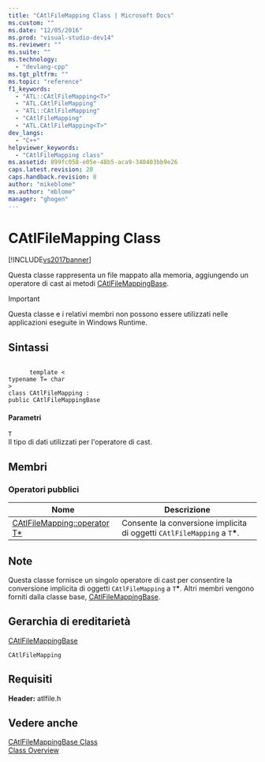 ```yaml
---
title: "CAtlFileMapping Class | Microsoft Docs"
ms.custom: ""
ms.date: "12/05/2016"
ms.prod: "visual-studio-dev14"
ms.reviewer: ""
ms.suite: ""
ms.technology: 
  - "devlang-cpp"
ms.tgt_pltfrm: ""
ms.topic: "reference"
f1_keywords: 
  - "ATL::CAtlFileMapping<T>"
  - "ATL.CAtlFileMapping"
  - "ATL::CAtlFileMapping"
  - "CAtlFileMapping"
  - "ATL.CAtlFileMapping<T>"
dev_langs: 
  - "C++"
helpviewer_keywords: 
  - "CAtlFileMapping class"
ms.assetid: 899fc058-e05e-48b5-aca9-340403bb9e26
caps.latest.revision: 20
caps.handback.revision: 8
author: "mikeblome"
ms.author: "mblome"
manager: "ghogen"
---
```

# CAtlFileMapping Class
[!INCLUDE[vs2017banner](../../assembler/inline/includes/vs2017banner.md)]

Questa classe rappresenta un file mappato alla memoria, aggiungendo un operatore di cast ai metodi [CAtlFileMappingBase](../../atl/reference/catlfilemappingbase-class.md).  
  
> [!IMPORTANT]
>  Questa classe e i relativi membri non possono essere utilizzati nelle applicazioni eseguite in Windows Runtime.  
  
## Sintassi  
  
```  
  
      template <  
typename T= char  
>  
class CAtlFileMapping :  
public CAtlFileMappingBase  
```  
  
#### Parametri  
 `T`  
 Il tipo di dati utilizzati per l'operatore di cast.  
  
## Membri  
  
### Operatori pubblici  
  
|Nome|Descrizione|  
|----------|-----------------|  
|[CAtlFileMapping::operator T\*](../Topic/CAtlFileMapping::operator%20T*.md)|Consente la conversione implicita di oggetti `CAtlFileMapping` a `T`**\***.|  
  
## Note  
 Questa classe fornisce un singolo operatore di cast per consentire la conversione implicita di oggetti `CAtlFileMapping` a `T`**\***.  Altri membri vengono forniti dalla classe base, [CAtlFileMappingBase](../../atl/reference/catlfilemappingbase-class.md).  
  
## Gerarchia di ereditarietà  
 [CAtlFileMappingBase](../../atl/reference/catlfilemappingbase-class.md)  
  
 `CAtlFileMapping`  
  
## Requisiti  
 **Header:** atlfile.h  
  
## Vedere anche  
 [CAtlFileMappingBase Class](../../atl/reference/catlfilemappingbase-class.md)   
 [Class Overview](../../atl/atl-class-overview.md)